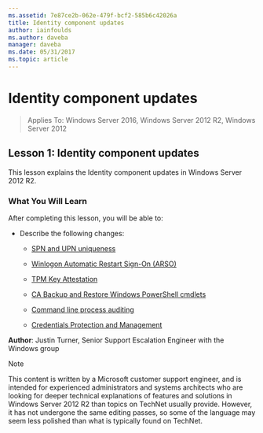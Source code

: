 ```yaml
---
ms.assetid: 7e87ce2b-062e-479f-bcf2-585b6c42026a
title: Identity component updates
author: iainfoulds
ms.author: daveba
manager: daveba
ms.date: 05/31/2017
ms.topic: article
---
```


# Identity component updates

>Applies To: Windows Server 2016, Windows Server 2012 R2, Windows Server 2012


## Lesson 1: Identity component updates
This lesson explains the Identity component updates in Windows Server 2012 R2.

### What You Will Learn
After completing this lesson, you will be able to:

-   Describe the following changes:

    -   [SPN and UPN uniqueness](../../../ad-ds/manage/component-updates/SPN-and-UPN-uniqueness.md)

    -   [Winlogon Automatic Restart Sign-On &#40;ARSO&#41;](../../../ad-ds/manage/component-updates/Winlogon-Automatic-Restart-Sign-On--ARSO-.md)

    -   [TPM Key Attestation](../../../ad-ds/manage/component-updates/TPM-Key-Attestation.md)

    -   [CA Backup and Restore Windows PowerShell cmdlets](../../../ad-ds/manage/component-updates/CA-Backup-and-Restore-Windows-PowerShell-cmdlets.md)

    -   [Command line process auditing](../../../ad-ds/manage/component-updates/Command-line-process-auditing.md)

    -   [Credentials Protection and Management](/previous-versions/windows/it-pro/windows-server-2012-R2-and-2012/dn408190(v=ws.11))

**Author**: Justin Turner, Senior Support Escalation Engineer with the Windows group

> [!NOTE]
> This content is written by a Microsoft customer support engineer, and is intended for experienced administrators and systems architects who are looking for deeper technical explanations of features and solutions in Windows Server 2012 R2 than topics on TechNet usually provide. However, it has not undergone the same editing passes, so some of the language may seem less polished than what is typically found on TechNet.

